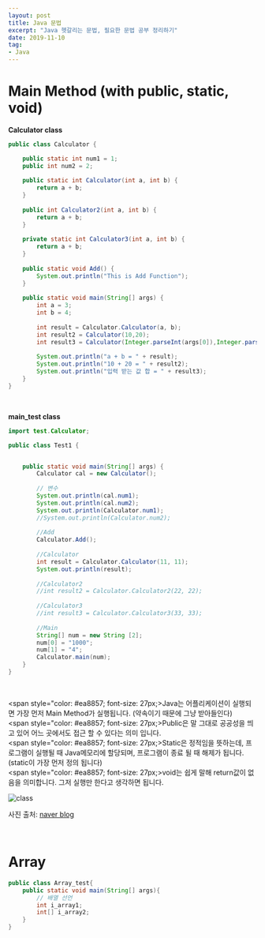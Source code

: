 ```yaml
---
layout: post
title: Java 문법 
excerpt: "Java 헷갈리는 문법, 필요한 문법 공부 정리하기" 
date: 2019-11-10
tag:
- Java
---
```


# Main Method (with public, static, void) 

**Calculator class**

```java
public class Calculator {

	public static int num1 = 1;
	public int num2 = 2;
	
	public static int Calculator(int a, int b) {
		return a + b;
	}
	
	public int Calculator2(int a, int b) {
		return a + b;
	}
	
	private static int Calculator3(int a, int b) {
		return a + b;
	}
	
	public static void Add() {
		System.out.println("This is Add Function");
	}
	
	public static void main(String[] args) {
		int a = 3; 
		int b = 4;
		
		int result = Calculator.Calculator(a, b);
		int result2 = Calculator(10,20);
		int result3 = Calculator(Integer.parseInt(args[0]),Integer.parseInt(args[1]));
		
		System.out.println("a + b = " + result);
		System.out.println("10 + 20 = " + result2);
		System.out.println("입력 받는 값 합 = " + result3);
	}
}

```

<br>

**main_test class**

```java 
import test.Calculator;

public class Test1 {


	public static void main(String[] args) {
		Calculator cal = new Calculator();
		
		// 변수 
		System.out.println(cal.num1);
		System.out.println(cal.num2);
		System.out.println(Calculator.num1);
		//System.out.println(Calculator.num2);
		
		//Add
		Calculator.Add();
		
		//Calculator
		int result = Calculator.Calculator(11, 11);
		System.out.println(result);
		
		//Calculator2 
		//int result2 = Calculator.Calculator2(22, 22);
		
		//Calculator3 
		//int result3 = Calculator.Calculator3(33, 33);
		
		//Main 
		String[] num = new String [2];
		num[0] = "1000";
		num[1] = "4";
		Calculator.main(num);
	}
}
```
<br>


<span style="color: #ea8857; font-size: 27px;>Java는 어플리케이션이 실행되면 가장 먼저 Main Method가 실행됩니다. (약속이기 때문에 그냥 받아들인다)</span><br>
<span style="color: #ea8857; font-size: 27px;>Public은 말 그대로 공공성을 띄고 있어 어느 곳에서도 접근 할 수 있다는 의미 입니다.</span><br>
<span style="color: #ea8857; font-size: 27px;>Static은 정적임을 뜻하는데, 프로그램이 실행될 때 Java메모리에 할당되며, 프로그램이 종료 될 때 해제가 됩니다.(static이 가장 먼저 정의 됩니다)</span><br>
<span style="color: #ea8857; font-size: 27px;>void는 쉽게 말해 return값이 없음을 의미합니다. 그저 실행만 한다고 생각하면 됩니다.</span><br>


![class](https://user-images.githubusercontent.com/33630505/68542062-523abb00-03eb-11ea-880d-2ae23b8f59c6.JPG)

사진 출처: [naver blog](http://blog.naver.com/PostView.nhn?blogId=heartflow89&logNo=220955262405)

<br>


# Array 

```java 
public class Array_test{
    public static void main(String[] args){
        // 배열 선언 
        int i_array1;
        int[] i_array2;
    }
}
```
